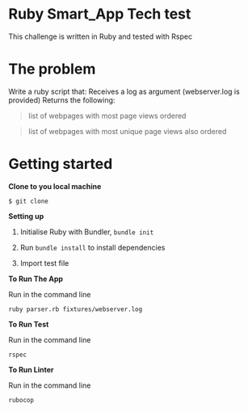 # Ruby Smart_App Tech test

This challenge is written in Ruby and tested with Rspec

# The problem
Write a ruby script that:
Receives a log as argument (webserver.log is provided)
Returns the following:
> list of webpages with most page views ordered

> list of webpages with most unique page views also ordered

# Getting started

**Clone to you local machine**

```
$ git clone
```

**Setting up**

1. Initialise Ruby with Bundler, `bundle init`

2. Run `bundle install` to install dependencies

3. Import test file

**To Run The App**

Run in the command line

```
ruby parser.rb fixtures/webserver.log

```

**To Run Test**

Run in the command line

```
rspec

```
**To Run Linter**

Run in the command line

```
rubocop

```

